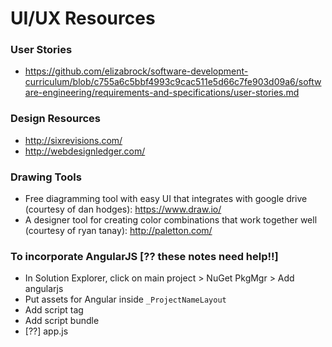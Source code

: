 # UI/UX Resources

### User Stories
* https://github.com/elizabrock/software-development-curriculum/blob/c755a6c5bbf4993c9cac511e5d66c7fe903d09a6/software-engineering/requirements-and-specifications/user-stories.md

### Design Resources
* http://sixrevisions.com/
* http://webdesignledger.com/

### Drawing Tools
* Free diagramming tool with easy UI that integrates with google drive (courtesy of dan hodges):
https://www.draw.io/
* A designer tool for creating color combinations that work together well (courtesy of ryan tanay): http://paletton.com/

### To incorporate AngularJS [?? these notes need help!!]
* In Solution Explorer, click on main project > NuGet PkgMgr > Add angularjs
* Put assets for Angular inside `_ProjectNameLayout`
* Add script tag
* Add script bundle
* [??] app.js
